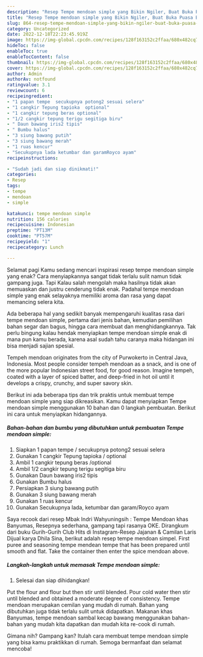 ```yaml
---
description: "Resep Tempe mendoan simple yang Bikin Ngiler, Buat Buka Puasa Bisa Manjain Lidah"
title: "Resep Tempe mendoan simple yang Bikin Ngiler, Buat Buka Puasa Bisa Manjain Lidah"
slug: 864-resep-tempe-mendoan-simple-yang-bikin-ngiler-buat-buka-puasa-bisa-manjain-lidah
category: Uncategorized
date: 2022-12-18T22:23:45.919Z
image: https://img-global.cpcdn.com/recipes/128f163152c2ffaa/680x482cq70/tempe-mendoan-simple-foto-resep-utama.jpg
hideToc: false
enableToc: true
enableTocContent: false
thumbnail: https://img-global.cpcdn.com/recipes/128f163152c2ffaa/680x482cq70/tempe-mendoan-simple-foto-resep-utama.jpg
cover: https://img-global.cpcdn.com/recipes/128f163152c2ffaa/680x482cq70/tempe-mendoan-simple-foto-resep-utama.jpg
author: Admin
authorAv: notfound
ratingvalue: 3.1
reviewcount: 6
recipeingredient:
- "1 papan tempe  secukupnya potong2 sesuai selera"
- "1 cangkir Tepung tapioka  optional"
- "1 cangkir tepung beras optional"
- "1/2 cangkir tepung terigu segitiga biru"
- " Daun bawang iris2 tipis"
- " Bumbu halus"
- "3 siung bawang putih"
- "3 siung bawang merah"
- "1 ruas kencur"
- "Secukupnya lada ketumbar dan garamRoyco ayam"
recipeinstructions:

- "Sudah jadi dan siap dinikmati!"
categories:
- Resep
tags:
- tempe
- mendoan
- simple

katakunci: tempe mendoan simple 
nutrition: 156 calories
recipecuisine: Indonesian
preptime: "PT13M"
cooktime: "PT57M"
recipeyield: "1"
recipecategory: Lunch

---
```



Selamat pagi Kamu sedang mencari inspirasi resep tempe mendoan simple yang enak? Cara menyiapkannya sangat tidak terlalu sulit namun tidak gampang juga. Tapi Kalau salah mengolah maka hasilnya tidak akan memuaskan dan justru cenderung tidak enak. Padahal tempe mendoan simple yang enak selayaknya memiliki aroma dan rasa yang dapat memancing selera kita.


Ada beberapa hal yang sedikit banyak mempengaruhi kualitas rasa dari tempe mendoan simple, pertama dari jenis bahan, kemudian pemilihan bahan segar dan bagus, hingga cara membuat dan menghidangkannya. Tak perlu bingung kalau hendak menyiapkan tempe mendoan simple enak di mana pun kamu berada, karena asal sudah tahu caranya maka hidangan ini bisa menjadi sajian spesial.

Tempeh mendoan originates from the city of Purwokerto in Central Java, Indonesia. Most people consider tempeh mendoan as a snack, and is one of the more popular Indonesian street food, for good reason. Imagine tempeh, coated with a layer of spiced batter, and deep-fried in hot oil until it develops a crispy, crunchy, and super savory skin.


Berikut ini ada beberapa tips dan trik praktis untuk membuat tempe mendoan simple yang siap dikreasikan. Kamu dapat menyiapkan Tempe mendoan simple menggunakan 10 bahan dan 0 langkah pembuatan. Berikut ini cara untuk menyiapkan hidangannya.

<!--inarticleads1-->

##### Bahan-bahan dan bumbu yang dibutuhkan untuk pembuatan Tempe mendoan simple:

1. Siapkan 1 papan tempe / secukupnya potong2 sesuai selera
1. Gunakan 1 cangkir Tepung tapioka / optional
1. Ambil 1 cangkir tepung beras /optional
1. Ambil 1/2 cangkir tepung terigu segitiga biru
1. Gunakan  Daun bawang iris2 tipis
1. Gunakan  Bumbu halus
1. Persiapkan 3 siung bawang putih
1. Gunakan 3 siung bawang merah
1. Gunakan 1 ruas kencur
1. Gunakan Secukupnya lada, ketumbar dan garam/Royco ayam


Saya recook dari resep Mbak Indri Wahyuningsih : Tempe Mendoan khas Banyumas, Resepnya sederhana, gampang tapi rasanya OKE. Dirangkum dari buku Gurih-Gurih Club Hits di Instagram-Resep Jajanan &amp; Camilan Laris Dijual karya Dhila Sina, berikut adalah resep tempe mendoan simpel. First puree and seasoning tempe mendean tempe that has been prepared until smooth and flat. Take the container then enter the spice mendoan above. 

<!--inarticleads2-->

##### Langkah-langkah untuk memasak Tempe mendoan simple:


1. Selesai dan siap dihidangkan!

Put the flour and flour but then stir until blended. Pour cold water then stir until blended and obtained a moderate degree of consistency. Tempe mendoan merupakan cemilan yang mudah di rumah. Bahan yang dibutuhkan juga tidak terlalu sulit untuk didapatkan. Makanan khas Banyumas, tempe mendoan sambal kecap bawang menggunakan bahan-bahan yang mudah kita dapatkan dan mudah kita re-cook di rumah. 

Gimana nih? Gampang kan? Itulah cara membuat tempe mendoan simple yang bisa kamu praktikkan di rumah. Semoga bermanfaat dan selamat mencoba!
